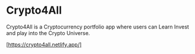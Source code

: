 # Crypto4All
Crypto4All is a Cryptocurrency portfolio app where users can Learn Invest and play into the Crypto Universe.

[https://crypto4all.netlify.app/]
